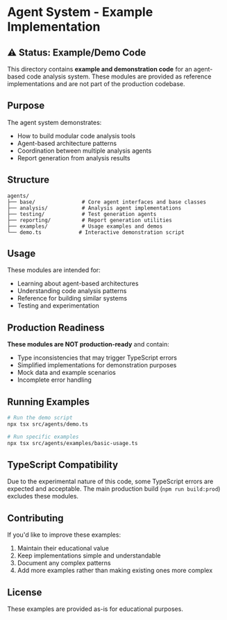 # Agent System - Example Implementation

## ⚠️ Status: Example/Demo Code

This directory contains **example and demonstration code** for an agent-based code analysis system. These modules are provided as reference implementations and are not part of the production codebase.

## Purpose

The agent system demonstrates:
- How to build modular code analysis tools
- Agent-based architecture patterns
- Coordination between multiple analysis agents
- Report generation from analysis results

## Structure

```
agents/
├── base/               # Core agent interfaces and base classes
├── analysis/           # Analysis agent implementations
├── testing/            # Test generation agents
├── reporting/          # Report generation utilities
├── examples/           # Usage examples and demos
└── demo.ts            # Interactive demonstration script
```

## Usage

These modules are intended for:
- Learning about agent-based architectures
- Understanding code analysis patterns
- Reference for building similar systems
- Testing and experimentation

## Production Readiness

**These modules are NOT production-ready** and contain:
- Type inconsistencies that may trigger TypeScript errors
- Simplified implementations for demonstration purposes
- Mock data and example scenarios
- Incomplete error handling

## Running Examples

```bash
# Run the demo script
npx tsx src/agents/demo.ts

# Run specific examples
npx tsx src/agents/examples/basic-usage.ts
```

## TypeScript Compatibility

Due to the experimental nature of this code, some TypeScript errors are expected and acceptable. The main production build (`npm run build:prod`) excludes these modules.

## Contributing

If you'd like to improve these examples:
1. Maintain their educational value
2. Keep implementations simple and understandable
3. Document any complex patterns
4. Add more examples rather than making existing ones more complex

## License

These examples are provided as-is for educational purposes.